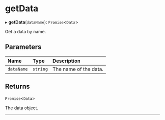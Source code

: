 # getData


▸ **getData**(`dataName`): `Promise`\<``Data``\>

Get a data by name.

## Parameters

| Name | Type | Description |
| :------ | :------ | :------ |
| `dataName` | `string` | The name of the data. |

## Returns

`Promise`\<``Data``\>

The data object.

___
